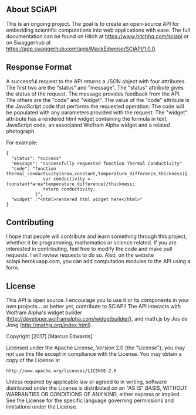 
## About SCiAPI

This is an ongoing project. The goal is to create an open-source API for embedding scientific computations into web applications with ease. The full documentation can be found on Hitch at https://www.hitchhq.com/sciapi or on Swaggerhub at https://app.swaggerhub.com/apis/MackEdweise/SCiAPI/1.0.0.

## Response Format

A successful request to the API returns a JSON object with four attributes. The first two are the "status" and "message". The "status" attribute gives the status of the request. The message provides feedback from the API. The others are the "code" and "widget". The value of the "code" attribute is the JavaScript code that performs the requested operation. The code will be populated with any parameters provided with the request. The "widget" attribute has a rendered html widget containing the formula in text, JavaScript code, an associated Wolfram Alpha widget and a related photograph.

For example:
```
{
  "status": "success"
  "message": "successfully requested function Thermal Conductivity"
  "code": "function thermal_conductivity(area,constant,temperature_difference,thickness){
              var conductivity = (constant*area*temperature_difference)/thickness;
              return conductivity;
           }",
  "widget" :"<html>rendered html widget here</html>"
}  
```

## Contributing

I hope that people will contribute and learn something through this project, whether it be programming, mathematics or science related. If you are interested in contributing, feel free to modify the code and make pull requests. I will review requests to do so. Also, on the website sciapi.herokuapp.com, you can add computation modules to the API using a form.

## License

This API is open source. I encourage you to use it or its components in your own projects... or better yet, contribute to SCiAPI! 
The API interacts with Wolfram Alpha's widget builder (http://developer.wolframalpha.com/widgetbuilder/), and math.js by Jos de Jong (http://mathjs.org/index.html).

Copyright [2017] [Marcus Edwards]

Licensed under the Apache License, Version 2.0 (the "License");
you may not use this file except in compliance with the License.
You may obtain a copy of the License at

    http://www.apache.org/licenses/LICENSE-2.0

Unless required by applicable law or agreed to in writing, software
distributed under the License is distributed on an "AS IS" BASIS,
WITHOUT WARRANTIES OR CONDITIONS OF ANY KIND, either express or implied.
See the License for the specific language governing permissions and
limitations under the License.
